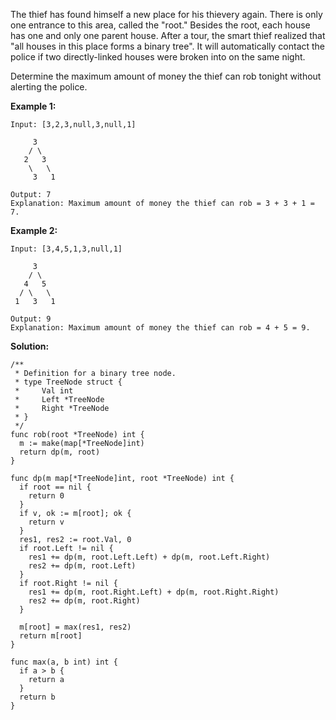The thief has found himself a new place for his thievery again. There is only one entrance to this area, called the "root." Besides the root, each house has one and only one parent house. After a tour, the smart thief realized that "all houses in this place forms a binary tree". It will automatically contact the police if two directly-linked houses were broken into on the same night.

Determine the maximum amount of money the thief can rob tonight without alerting the police.

**Example 1:**
```
Input: [3,2,3,null,3,null,1]

     3
    / \
   2   3
    \   \ 
     3   1

Output: 7 
Explanation: Maximum amount of money the thief can rob = 3 + 3 + 1 = 7.
```
**Example 2:**
```
Input: [3,4,5,1,3,null,1]

     3
    / \
   4   5
  / \   \ 
 1   3   1

Output: 9
Explanation: Maximum amount of money the thief can rob = 4 + 5 = 9.
```

**Solution:**

```golang
/**
 * Definition for a binary tree node.
 * type TreeNode struct {
 *     Val int
 *     Left *TreeNode
 *     Right *TreeNode
 * }
 */
func rob(root *TreeNode) int {
  m := make(map[*TreeNode]int)
  return dp(m, root)
}

func dp(m map[*TreeNode]int, root *TreeNode) int {
  if root == nil {
    return 0
  }
  if v, ok := m[root]; ok {
    return v
  }
  res1, res2 := root.Val, 0
  if root.Left != nil {
    res1 += dp(m, root.Left.Left) + dp(m, root.Left.Right)
    res2 += dp(m, root.Left)
  }
  if root.Right != nil {
    res1 += dp(m, root.Right.Left) + dp(m, root.Right.Right)
    res2 += dp(m, root.Right)
  }

  m[root] = max(res1, res2)
  return m[root]
}

func max(a, b int) int {
  if a > b {
    return a
  }
  return b
}
```
